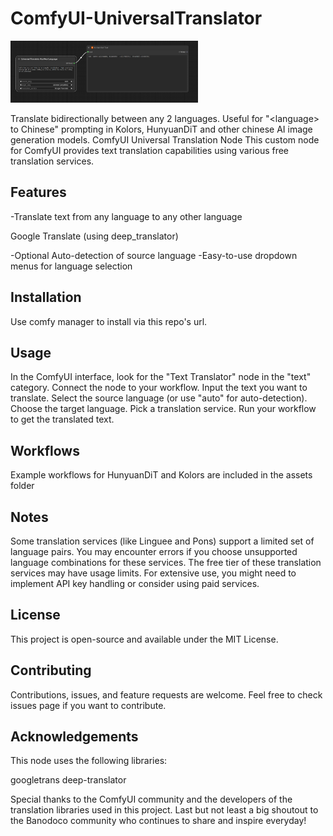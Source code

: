 # ComfyUI-UniversalTranslator

<img src="/assets/comfyui-universaltranslator.png" alt="Alt text" title="Optional title" style="display: inline-block; margin: 0 auto; max-width: 300px">

Translate bidirectionally between any 2 languages.  Useful for "&lt;language> to Chinese" prompting in Kolors, HunyuanDiT and other chinese AI image generation models.  ComfyUI Universal Translation Node
This custom node for ComfyUI provides text translation capabilities using various free translation services.

## Features

-Translate text from any language to any other language

  Google Translate (using deep_translator)

-Optional Auto-detection of source language
-Easy-to-use dropdown menus for language selection

## Installation

Use comfy manager to install via this repo's url.

## Usage

In the ComfyUI interface, look for the "Text Translator" node in the "text" category.
Connect the node to your workflow.
Input the text you want to translate.
Select the source language (or use "auto" for auto-detection).
Choose the target language.
Pick a translation service.
Run your workflow to get the translated text.

## Workflows

Example workflows for HunyuanDiT and Kolors are included in the assets folder

## Notes

Some translation services (like Linguee and Pons) support a limited set of language pairs. You may encounter errors if you choose unsupported language combinations for these services.
The free tier of these translation services may have usage limits. For extensive use, you might need to implement API key handling or consider using paid services.

## License
This project is open-source and available under the MIT License.
## Contributing
Contributions, issues, and feature requests are welcome. Feel free to check issues page if you want to contribute.
## Acknowledgements
This node uses the following libraries:

googletrans
deep-translator

Special thanks to the ComfyUI community and the developers of the translation libraries used in this project.  Last but not least a big shoutout to the Banodoco community who continues to share and inspire everyday!
